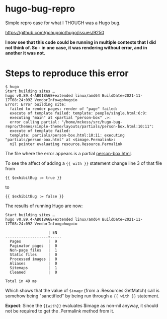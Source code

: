 # hugo-bug-repro

Simple repro case for what I THOUGH was a Hugo bug.

https://github.com/gohugoio/hugo/issues/9250

**I now see that this code could be running in multiple contexts that I did not think
of.  So - in one case, it was rendering without error, and in another it was not.**

# Steps to reproduce this error

```
$ hugo
Start building sites … 
hugo v0.89.4-AB01BA6E+extended linux/amd64 BuildDate=2021-11-17T08:24:09Z VendorInfo=gohugoio
Error: Error building site:
  failed to render pages: render of "page" failed:
  execute of template failed: template: people/single.html:6:9:
  executing "main" at <partial "person-box" .>:
  error calling partial: "/home/mckoss/src/hugo-bug-repro/themes/simple-theme/layouts/partials/person-box.html:10:11":
  execute of template failed:
  template: partials/person-box.html:10:11: executing "partials/person-box.html" at <$image.Permalink>:
  nil pointer evaluating resource.Resource.Permalink
```

The file where the error appears is a partial [person-box.html](themes/simple-theme/layouts/partials/person-box.html).

To see the affect of adding a ```{{ with }}``` statement  change line 3 of that file from

```
{{ $exhibitBug := true }}
```

to

```
{{ $exhibitBug := false }}
```

The results of running Hugo are now:

```
Start building sites … 
hugo v0.89.4-AB01BA6E+extended linux/amd64 BuildDate=2021-11-17T08:24:09Z VendorInfo=gohugoio

                   | EN  
-------------------+-----
  Pages            |  9  
  Paginator pages  |  0  
  Non-page files   |  1  
  Static files     |  0  
  Processed images |  0  
  Aliases          |  0  
  Sitemaps         |  1  
  Cleaned          |  0  

Total in 49 ms
```

Which shows that the value of ```$image``` (from a .Resources.GetMatch) call is somehow being
"sanctified" by being run through a ```{{ with }}``` statement.

**Expect**: Since the ```{{with}}``` evaluates $image as non-nil anyway, it should not be required
to get the .Permalink method from it.
